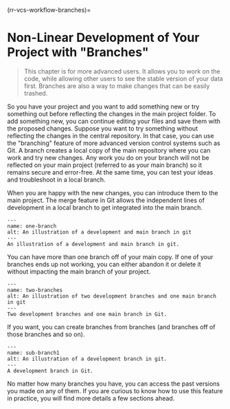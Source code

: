 (rr-vcs-workflow-branches)=
# Non-Linear Development of Your Project with "Branches"

> This chapter is for more advanced users. It allows you to work on the code, while allowing other users to see the stable version of your data first. Branches are also a way to make changes that can be easily trashed.

 So you have your project and you want to add something new or try something out before reflecting the changes in the main project folder. To add something new, you can continue editing your files and save them with the proposed changes. Suppose you want to try something without reflecting the changes in the central repository. In that case, you can use the "branching" feature of more advanced version control systems such as Git. A branch creates a local copy of the main repository where you can work and try new changes. Any work you do on your branch will not be reflected on your main project (referred to as your main branch) so it remains secure and error-free. At the same time, you can test your ideas and troubleshoot in a local branch.

 When you are happy with the new changes, you can introduce them to the main project. The merge feature in Git allows the independent lines of development in a local branch to get integrated into the main branch.

 ```{figure} ../../figures/one-branch.*
 ---
 name: one-branch
 alt: An illustration of a development and main branch in git
 ---
 An illustration of a development and main branch in git.
 ```

 You can have more than one branch off of your main copy. If one of your branches ends up not working, you can either abandon it or delete it without impacting the main branch of your project.

 ```{figure} ../../figures/two-branches.*
 ---
 name: two-branches
 alt: An illustration of two development branches and one main branch in git
 ---
 Two development branches and one main branch in Git.
 ```

 If you want, you can create branches from branches (and branches off of those branches and so on).

 ```{figure} ../../figures/sub-branch.*
 ---
 name: sub-branch1
 alt: An illustration of a development branch in git.
 ---
 A development branch in Git.
 ```

 No matter how many branches you have, you can access the past versions you made on any of them. If you are curious to know how to use this feature in practice, you will find more details a few sections ahead.